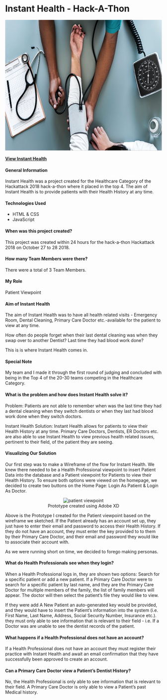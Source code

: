 # Instant Health - Hack-A-Thon
<p align="center">
  <img src="/doctor.png" height= "420" width="600"/>
</p>

**[View Instant Health](https://saharafathelbab.github.io/Instant-Health/documentation/InstantHealth/Hackattack2018/Hackattack-Home.html?)**

#### General Information

Instant Health was a project created for the Healthcare Category of the Hackattack 2018 hack-a-thon where
it placed in the top 4. The aim of Instant Health is to provide patients with their Health History at any time.

#### Technologies Used

* HTML & CSS
* JavaScript

#### When was this project created?

This project was created within 24 hours for the hack-a-thon Hackattack 2018 on October 27 to 28 2018.

#### How many Team Members were there?

There were a total of 3 Team Members.

#### My Role

Patient Viewpoint

#### Aim of Instant Health

The aim of Instant Health was to have all health related visits - Emergency Room, Dental Cleaning, Primary Care Doctor etc.-available for the patient to view at any time.

How often do people forget when their last dental cleaning was when they swap over to another Dentist? Last time they had blood work done?

This is is where Instant Health comes in.

#### Special Note

My team and I made it through the first round of judging and concluded with being in the Top 4 of the 20-30 teams competing in the Healthcare Category.

#### What is the problem and how does Instant Health solve it?

Problem: Patients are not able to remember when was the last time they had a dental cleaning when they switch dentists or when they last had blood work done when they switch doctors.

Instant Health Solution: Instant Health allows for patients to view their Health History at any time. Primary Care Doctors, Dentists, ER Doctors etc. are also able to use Instant Health to view previous health related issues, pertinent to their field, of the patient they are seeing.

#### Visualizing Our Solution
Our first step was to make a Wireframe of the flow for Instant Health. We knew there needed to be a Health Professional viewpoint to insert Patient Data into the database and a Patient viewpoint for Patients to view their Health History. To ensure both options were viewed on the homepage, we decided to create two buttons on the Home Page: Login As Patient & Login As Doctor.
<p align="center">
      <img height=" 200px" width="300px" src = "/images/patientview.gif" alt = "patient viewpoint">
  <br/>
  Prototype created using Adobe XD
</p>



Above is the Prototype I created for the Patient viewpoint based on the wireframe we sketched. If the Patient already has an account set up, they just have to enter their email and password to access their Health History. If they do not have an account, they must enter the key provided to to them by their Primary Care Doctor, and their email and password they would like to associate their account with.
<br/>

As we were running short on time, we decided to forego making personas.
 
#### What do Health Professionals see when they login?
When a Health Professional logs in, they are shown two options: Search for a specific patient or add a new patient. If a Primary Care Doctor were to search for a specific patient by last name, and they are the Primary Care Doctor for multiple members of the family, the list of family members will appear. The doctor will then select the patient’s file they would like to view.

If they were add A New Patient an auto-generated key would be provided, and they would have to insert the Patient’s information into the system (i.e. First Name, Last Name, Address, Social Security Number, Insurance etc.). they must only able to see information that is relevant to their field - i.e. If a Doctor was are unable to see the dentist records of the patient.

#### What happens if a Health Professional does not have an account?

If a Health Professional does not have an account they must register their practice with Instant Health and await an email confirmation that they have successfully been approved to create an account.

#### Can a Primary Care Doctor view a Patient’s Dentist History?
No, the Health Professional is only able to see information that is relevant to their field. A Primary Care Doctor is only able to view a Patient’s past Medical history.
